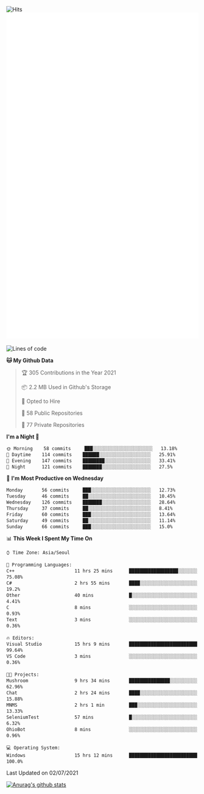 ![Hits](https://hits.seeyoufarm.com/api/count/incr/badge.svg?url=https%3A%2F%2Fgithub.com%2Fkokose1234&count_bg=%2379C83D&title_bg=%23555555&icon=apple.svg&icon_color=%23E7E7E7&title=hits&edge_flat=false)
<br/>
![Metrics](https://github.com/kokose1234/kokose1234/blob/main/github-metrics.svg)

<!--START_SECTION:waka-->
![Lines of code](https://img.shields.io/badge/From%20Hello%20World%20I%27ve%20Written-13.1%20million%20lines%20of%20code-blue)

**🐱 My Github Data** 

> 🏆 305 Contributions in the Year 2021
 > 
> 📦 2.2 MB Used in Github's Storage 
 > 
> 💼 Opted to Hire
 > 
> 📜 58 Public Repositories 
 > 
> 🔑 77 Private Repositories  
 > 
**I'm a Night 🦉** 

```text
🌞 Morning    58 commits     ███░░░░░░░░░░░░░░░░░░░░░░   13.18% 
🌆 Daytime    114 commits    ██████░░░░░░░░░░░░░░░░░░░   25.91% 
🌃 Evening    147 commits    ████████░░░░░░░░░░░░░░░░░   33.41% 
🌙 Night      121 commits    ███████░░░░░░░░░░░░░░░░░░   27.5%

```
📅 **I'm Most Productive on Wednesday** 

```text
Monday       56 commits     ███░░░░░░░░░░░░░░░░░░░░░░   12.73% 
Tuesday      46 commits     ██░░░░░░░░░░░░░░░░░░░░░░░   10.45% 
Wednesday    126 commits    ███████░░░░░░░░░░░░░░░░░░   28.64% 
Thursday     37 commits     ██░░░░░░░░░░░░░░░░░░░░░░░   8.41% 
Friday       60 commits     ███░░░░░░░░░░░░░░░░░░░░░░   13.64% 
Saturday     49 commits     ██░░░░░░░░░░░░░░░░░░░░░░░   11.14% 
Sunday       66 commits     ███░░░░░░░░░░░░░░░░░░░░░░   15.0%

```


📊 **This Week I Spent My Time On** 

```text
⌚︎ Time Zone: Asia/Seoul

💬 Programming Languages: 
C++                      11 hrs 25 mins      ██████████████████░░░░░░░   75.08% 
C#                       2 hrs 55 mins       ████░░░░░░░░░░░░░░░░░░░░░   19.2% 
Other                    40 mins             █░░░░░░░░░░░░░░░░░░░░░░░░   4.41% 
C                        8 mins              ░░░░░░░░░░░░░░░░░░░░░░░░░   0.93% 
Text                     3 mins              ░░░░░░░░░░░░░░░░░░░░░░░░░   0.36%

🔥 Editors: 
Visual Studio            15 hrs 9 mins       █████████████████████████   99.64% 
VS Code                  3 mins              ░░░░░░░░░░░░░░░░░░░░░░░░░   0.36%

🐱‍💻 Projects: 
Mushroom                 9 hrs 34 mins       ███████████████░░░░░░░░░░   62.96% 
Chat                     2 hrs 24 mins       ████░░░░░░░░░░░░░░░░░░░░░   15.88% 
MNMS                     2 hrs 1 min         ███░░░░░░░░░░░░░░░░░░░░░░   13.33% 
SeleniumTest             57 mins             █░░░░░░░░░░░░░░░░░░░░░░░░   6.32% 
OhioBot                  8 mins              ░░░░░░░░░░░░░░░░░░░░░░░░░   0.96%

💻 Operating System: 
Windows                  15 hrs 12 mins      █████████████████████████   100.0%

```


 Last Updated on 02/07/2021
<!--END_SECTION:waka-->

[![Anurag's github stats](https://github-readme-stats.vercel.app/api?username=kokose1234&theme=dracula)](https://github.com/anuraghazra/github-readme-stats)



	
